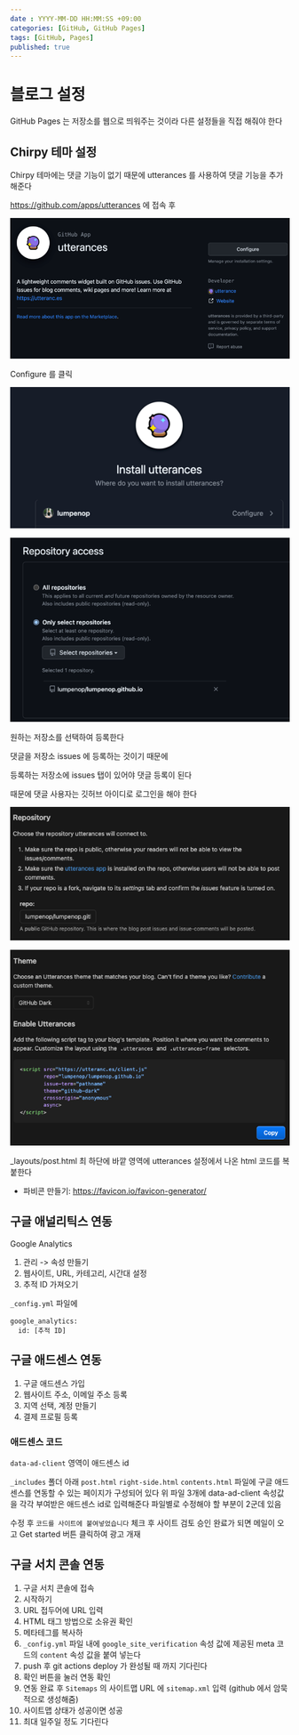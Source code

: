 ```yaml
---
date : YYYY-MM-DD HH:MM:SS +09:00
categories: [GitHub, GitHub Pages]
tags: [GitHub, Pages]
published: true
---
```


# 블로그 설정
GitHub Pages 는 저장소를 웹으로 띄워주는 것이라
다른 설정들을 직접 해줘야 한다

## Chirpy 테마 설정

Chirpy 테마에는 댓글 기능이 없기 때문에
utterances 를 사용하여 댓글 기능을 추가해준다

https://github.com/apps/utterances
에 접속 후 

![img](/assets/img/posts_images/img.png)

Configure 를 클릭 

![img_1.png](/assets/img/posts_images/img_1.png)

![img_2](/assets/img/posts_images/img_2.png)

원하는 저장소를 선택하여 등록한다

댓글을 저장소 issues 에 등록하는 것이기 때문에

등록하는 저장소에 issues 탭이 있어야 댓글 등록이 된다

때문에 댓글 사용자는 깃허브 아이디로 로그인을 해야 한다

![img_4.png](/assets/img/posts_images/img_4.png)

![img_3.png](/assets/img/posts_images/img_3.png)

_layouts/post.html 최 하단에 바깥 영역에
utterances 설정에서 나온 html 코드를 복붙한다

- 파비콘 만들기: https://favicon.io/favicon-generator/

## 구글 애널리틱스 연동
Google Analytics 
1. 관리 -> 속성 만들기
2. 웹사이트, URL, 카테고리, 시간대 설정
3. 추적 ID 가져오기

`_config.yml` 파일에
```
google_analytics:
  id: [추적 ID]
```


## 구글 애드센스 연동
1. 구글 애드센스 가입
2. 웹사이트 주소, 이메일 주소 등록
3. 지역 선택, 계정 만들기
4. 결제 프로필 등록

### 애드센스 코드
`data-ad-client` 영역이 애드센스 id

`_includes` 폴더 아래 `post.html` `right-side.html` `contents.html` 파일에 구글 애드센스를 연동할 수 있는 페이지가 구성되어 있다
위 파일 3개에  data-ad-client 속성값을 각각  부여받은 애드센스 id로 입력해준다 
파일별로 수정해야 할 부분이 2군데 있음

수정 후 `코드를 사이트에 붙여넣었습니다` 체크 후
사이트 검토
승인 완료가 되면 메일이 오고
Get started 버튼 클릭하여 광고 개재

## 구글 서치 콘솔 연동
1. 구글 서치 콘솔에 접속
2. 시작하기
3. URL 접두어에 URL 입력
4. HTML 태그 방법으로 소유권 확인
5. 메타테그를 복사하
6. `_config.yml` 파일 내에
   `google_site_verification` 속성 값에 제공된 meta 코드의 `content` 속성 값을 붙여 넣는다
7. push 후 git actions deploy 가 완성될 때 까지 기다린다
8. 확인 버튼을 눌러 연동 확인
9. 연동 완료 후 `Sitemaps` 의 사이트맵 URL 에 `sitemap.xml` 입력 (github 에서 암묵적으로 생성해줌)
10. 사이트맵 상태가 성공이면 성공
11. 최대 일주일 정도 기다린다

